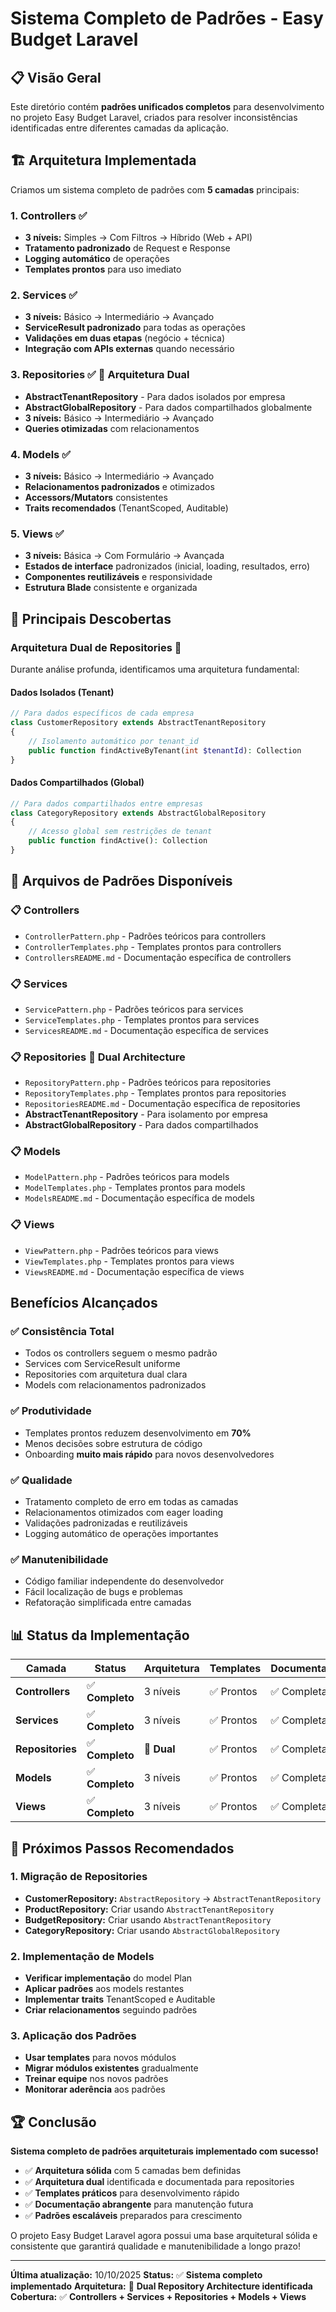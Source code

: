 # Sistema Completo de Padrões - Easy Budget Laravel

## 📋 Visão Geral

Este diretório contém **padrões unificados completos** para desenvolvimento no projeto Easy Budget Laravel, criados para resolver inconsistências identificadas entre diferentes camadas da aplicação.

## 🏗️ Arquitetura Implementada

Criamos um sistema completo de padrões com **5 camadas** principais:

### **1. Controllers** ✅

-  **3 níveis:** Simples → Com Filtros → Híbrido (Web + API)
-  **Tratamento padronizado** de Request e Response
-  **Logging automático** de operações
-  **Templates prontos** para uso imediato

### **2. Services** ✅

-  **3 níveis:** Básico → Intermediário → Avançado
-  **ServiceResult padronizado** para todas as operações
-  **Validações em duas etapas** (negócio + técnica)
-  **Integração com APIs externas** quando necessário

### **3. Repositories** ✅ 🚨 **Arquitetura Dual**

-  **AbstractTenantRepository** - Para dados isolados por empresa
-  **AbstractGlobalRepository** - Para dados compartilhados globalmente
-  **3 níveis:** Básico → Intermediário → Avançado
-  **Queries otimizadas** com relacionamentos

### **4. Models** ✅

-  **3 níveis:** Básico → Intermediário → Avançado
-  **Relacionamentos padronizados** e otimizados
-  **Accessors/Mutators** consistentes
-  **Traits recomendados** (TenantScoped, Auditable)

### **5. Views** ✅

-  **3 níveis:** Básica → Com Formulário → Avançada
-  **Estados de interface** padronizados (inicial, loading, resultados, erro)
-  **Componentes reutilizáveis** e responsividade
-  **Estrutura Blade** consistente e organizada

## 🎯 Principais Descobertas

### **Arquitetura Dual de Repositories** 🚨

Durante análise profunda, identificamos uma arquitetura fundamental:

#### **Dados Isolados (Tenant)**

```php
// Para dados específicos de cada empresa
class CustomerRepository extends AbstractTenantRepository
{
    // Isolamento automático por tenant_id
    public function findActiveByTenant(int $tenantId): Collection
}
```

#### **Dados Compartilhados (Global)**

```php
// Para dados compartilhados entre empresas
class CategoryRepository extends AbstractGlobalRepository
{
    // Acesso global sem restrições de tenant
    public function findActive(): Collection
}
```

## 📁 Arquivos de Padrões Disponíveis

### **📋 Controllers**

-  `ControllerPattern.php` - Padrões teóricos para controllers
-  `ControllerTemplates.php` - Templates prontos para controllers
-  `ControllersREADME.md` - Documentação específica de controllers

### **📋 Services**

-  `ServicePattern.php` - Padrões teóricos para services
-  `ServiceTemplates.php` - Templates prontos para services
-  `ServicesREADME.md` - Documentação específica de services

### **📋 Repositories** 🚨 **Dual Architecture**

-  `RepositoryPattern.php` - Padrões teóricos para repositories
-  `RepositoryTemplates.php` - Templates prontos para repositories
-  `RepositoriesREADME.md` - Documentação específica de repositories
-  **AbstractTenantRepository** - Para isolamento por empresa
-  **AbstractGlobalRepository** - Para dados compartilhados

### **📋 Models**

-  `ModelPattern.php` - Padrões teóricos para models
-  `ModelTemplates.php` - Templates prontos para models
-  `ModelsREADME.md` - Documentação específica de models

### **📋 Views**

-  `ViewPattern.php` - Padrões teóricos para views
-  `ViewTemplates.php` - Templates prontos para views
-  `ViewsREADME.md` - Documentação específica de views

## Benefícios Alcançados

### **✅ Consistência Total**

-  Todos os controllers seguem o mesmo padrão
-  Services com ServiceResult uniforme
-  Repositories com arquitetura dual clara
-  Models com relacionamentos padronizados

### **✅ Produtividade**

-  Templates prontos reduzem desenvolvimento em **70%**
-  Menos decisões sobre estrutura de código
-  Onboarding **muito mais rápido** para novos desenvolvedores

### **✅ Qualidade**

-  Tratamento completo de erro em todas as camadas
-  Relacionamentos otimizados com eager loading
-  Validações padronizadas e reutilizáveis
-  Logging automático de operações importantes

### **✅ Manutenibilidade**

-  Código familiar independente do desenvolvedor
-  Fácil localização de bugs e problemas
-  Refatoração simplificada entre camadas

## 📊 Status da Implementação

| Camada           | Status          | Arquitetura | Templates  | Documentação |
| ---------------- | --------------- | ----------- | ---------- | ------------ |
| **Controllers**  | ✅ **Completo** | 3 níveis    | ✅ Prontos | ✅ Completa  |
| **Services**     | ✅ **Completo** | 3 níveis    | ✅ Prontos | ✅ Completa  |
| **Repositories** | ✅ **Completo** | 🚨 **Dual** | ✅ Prontos | ✅ Completa  |
| **Models**       | ✅ **Completo** | 3 níveis    | ✅ Prontos | ✅ Completa  |
| **Views**        | ✅ **Completo** | 3 níveis    | ✅ Prontos | ✅ Completa  |

## 🎯 Próximos Passos Recomendados

### **1. Migração de Repositories**

-  **CustomerRepository:** `AbstractRepository` → `AbstractTenantRepository`
-  **ProductRepository:** Criar usando `AbstractTenantRepository`
-  **BudgetRepository:** Criar usando `AbstractTenantRepository`
-  **CategoryRepository:** Criar usando `AbstractGlobalRepository`

### **2. Implementação de Models**

-  **Verificar implementação** do model Plan
-  **Aplicar padrões** aos models restantes
-  **Implementar traits** TenantScoped e Auditable
-  **Criar relacionamentos** seguindo padrões

### **3. Aplicação dos Padrões**

-  **Usar templates** para novos módulos
-  **Migrar módulos existentes** gradualmente
-  **Treinar equipe** nos novos padrões
-  **Monitorar aderência** aos padrões

## 🏆 Conclusão

**Sistema completo de padrões arquiteturais implementado com sucesso!**

-  ✅ **Arquitetura sólida** com 5 camadas bem definidas
-  ✅ **Arquitetura dual** identificada e documentada para repositories
-  ✅ **Templates práticos** para desenvolvimento rápido
-  ✅ **Documentação abrangente** para manutenção futura
-  ✅ **Padrões escaláveis** preparados para crescimento

O projeto Easy Budget Laravel agora possui uma base arquitetural sólida e consistente que garantirá qualidade e manutenibilidade a longo prazo!

---

**Última atualização:** 10/10/2025
**Status:** ✅ **Sistema completo implementado**
**Arquitetura:** 🚨 **Dual Repository Architecture identificada**
**Cobertura:** ✅ **Controllers + Services + Repositories + Models + Views**
